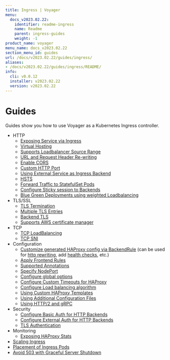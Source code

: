 ```yaml
---
title: Ingress | Voyager
menu:
  docs_v2023.02.22:
    identifier: readme-ingress
    name: Readme
    parent: ingress-guides
    weight: -1
product_name: voyager
menu_name: docs_v2023.02.22
section_menu_id: guides
url: /docs/v2023.02.22/guides/ingress/
aliases:
- /docs/v2023.02.22/guides/ingress/README/
info:
  cli: v0.0.12
  installer: v2023.02.22
  version: v2023.02.22
---
```


# Guides

Guides show you how to use Voyager as a Kubernetes Ingress controller.

- HTTP
  - [Exposing Service via Ingress](/docs/v2023.02.22/guides/ingress/http/single-service)
  - [Virtual Hosting](/docs/v2023.02.22/guides/ingress/http/virtual-hosting)
  - [Supports Loadbalancer Source Range](/docs/v2023.02.22/guides/ingress/http/source-range)
  - [URL and Request Header Re-writing](/docs/v2023.02.22/guides/ingress/http/rewrite-rules)
  - [Enable CORS](/docs/v2023.02.22/guides/ingress/http/cors)
  - [Custom HTTP Port](/docs/v2023.02.22/guides/ingress/http/custom-http-port)
  - [Using External Service as Ingress Backend](/docs/v2023.02.22/guides/ingress/http/external-svc)
  - [HSTS](/docs/v2023.02.22/guides/ingress/http/hsts)
  - [Forward Traffic to StatefulSet Pods](/docs/v2023.02.22/guides/ingress/http/statefulset-pod)
  - [Configure Sticky session to Backends](/docs/v2023.02.22/guides/ingress/http/sticky-session)
  - [Blue Green Deployments using weighted Loadbalancing](/docs/v2023.02.22/guides/ingress/http/blue-green-deployment)
- TLS/SSL
  - [TLS Termination](/docs/v2023.02.22/guides/ingress/tls/overview)
  - [Multiple TLS Entries](/docs/v2023.02.22/guides/ingress/tls/multiple-tls)
  - [Backend TLS](/docs/v2023.02.22/guides/ingress/tls/backend-tls)
  - [Supports AWS certificate manager](/docs/v2023.02.22/guides/ingress/tls/aws-cert-manager)
- TCP
  - [TCP LoadBalancing](/docs/v2023.02.22/guides/ingress/tcp/overview)
  - [TCP SNI](/docs/v2023.02.22/guides/ingress/tcp/tcp-sni)
- Configuration
  - [Customize generated HAProxy config via BackendRule](/docs/v2023.02.22/guides/ingress/configuration/backend-rule) (can be used for [http rewriting](https://www.haproxy.com/doc/aloha/7.0/haproxy/http_rewriting.html), add [health checks](https://www.haproxy.com/doc/aloha/7.0/haproxy/healthchecks.html), etc.)
  - [Apply Frontend Rules](/docs/v2023.02.22/guides/ingress/configuration/frontend-rule)
  - [Supported Annotations](/docs/v2023.02.22/guides/ingress/configuration/annotations)
  - [Specify NodePort](/docs/v2023.02.22/guides/ingress/configuration/node-port)
  - [Configure global options](/docs/v2023.02.22/guides/ingress/configuration/default-options)
  - [Configure Custom Timeouts for HAProxy](/docs/v2023.02.22/guides/ingress/configuration/default-timeouts)
  - [Configure Load balancing algorithm](/docs/v2023.02.22/guides/ingress/configuration/loadbalance-algorithm)
  - [Using Custom HAProxy Templates](/docs/v2023.02.22/guides/ingress/configuration/custom-templates)
  - [Using Additional Configuration Files](/docs/v2023.02.22/guides/ingress/configuration/config-volumes)
  - [Using HTTP/2 and gRPC](/docs/v2023.02.22/guides/ingress/configuration/http-2)
- Security
  - [Configure Basic Auth for HTTP Backends](/docs/v2023.02.22/guides/ingress/security/basic-auth)
  - [Configure External Auth for HTTP Backends](/docs/v2023.02.22/guides/ingress/security/oauth)
  - [TLS Authentication](/docs/v2023.02.22/guides/ingress/security/tls-auth)
- Monitoring
  - [Exposing HAProxy Stats](/docs/v2023.02.22/guides/ingress/monitoring/haproxy-stats)
- [Scaling Ingress](/docs/v2023.02.22/guides/ingress/scaling)
- [Placement of Ingress Pods](/docs/v2023.02.22/guides/ingress/pod-placement)
- [Avoid 503 with Graceful Server Shutdown](/docs/v2023.02.22/guides/ingress/graceful-reload)